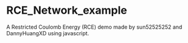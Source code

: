 # RCE_Network_example
A Restricted Coulomb Energy (RCE) demo made by sun52525252 and DannyHuangXD using javascript.

